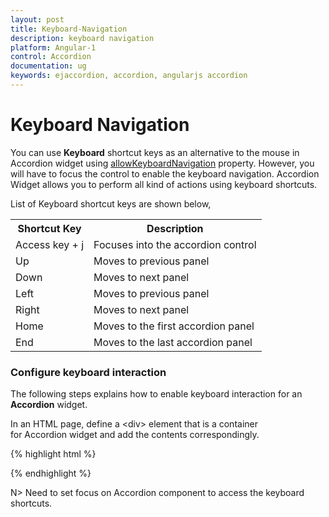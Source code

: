 ```yaml
---
layout: post
title: Keyboard-Navigation
description: keyboard navigation
platform: Angular-1
control: Accordion 
documentation: ug
keywords: ejaccordion, accordion, angularjs accordion
---
```


# Keyboard Navigation

You can use **Keyboard** shortcut keys as an alternative to the mouse in Accordion widget using [allowKeyboardNavigation](https://help.syncfusion.com/api/js/ejaccordion#members:enablepersistence) property. However, you will have to focus the control to enable the keyboard navigation. Accordion Widget allows you to perform all kind of actions using keyboard shortcuts.

List of Keyboard shortcut keys are shown below,

<table>
<tr>
<th>Shortcut Key</th><th>Description</th></tr>
<tr>
<td>
Access key + j	</td><td>
Focuses into the accordion control</td></tr>
<tr>
<td>
Up</td><td>
Moves to previous panel</td></tr>
<tr>
<td>
Down</td><td>
Moves to next panel</td></tr>
<tr>
<td>
Left</td><td>
Moves to previous panel</td></tr>
<tr>
<td>
Right</td><td>
Moves to next panel</td></tr>
<tr>
<td>
Home</td><td>
Moves to the first accordion panel</td></tr>
<tr>
<td>
End</td><td>
Moves to the last accordion panel</td></tr>
</table>

### Configure keyboard interaction

The following steps explains how to enable keyboard interaction for an **Accordion** widget.

In an HTML page, define a &lt;div&gt; element that is a container for Accordion widget and add the contents correspondingly.

{% highlight html %}

<div id="accordion" style="width: 500px" ej-accordion e-allowkeyboardnavigation="true">    
</div>

{% endhighlight %}

N> Need to set focus on Accordion component to access the keyboard shortcuts.